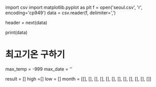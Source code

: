 import csv
import matplotlib.pyplot as plt
f = open('seoul.csv', 'r', encoding='cp949')
data = csv.reader(f, delimiter=',')

header = next(data)

print(data)

# 최고기온 구하기
max_temp = -999
max_date = ''

result = []
high =[]
low = []
month = [[], [], [], [], [], [], [], [], [], [], [], []]
